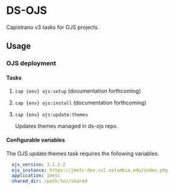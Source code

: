 # DS-OJS

Capistrano v3 tasks for OJS projects.

## Usage

### OJS deployment
#### Tasks
1. `cap {env} ojs:setup`
(documentation forthcoming)

2. `cap {env} ojs:install`
(documentation forthcoming)


3. `cap {env} ojs:update:themes`

   Updates themes managed in ds-ojs repo.

#### Configurable variables
The OJS update:themes task requires the following variables.
```yaml
  ojs_version: 3.1.1-2
  ojs_instance: https://jmetc-dev.cul.columbia.edu/index.php  
  application: jmetc
  shared_dir: /path/to//shared  
```


